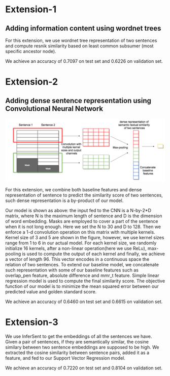 # Extension-1

## Adding information content using wordnet trees

For this extension, we use wordnet tree representation of two sentences and compute resnik similarity based on least common subsumer (most specific ancestor node). 

We achieve an accuracy of 0.7097 on test set and 0.6226 on validation set.


# Extension-2 

## Adding dense sentence representation using Convolutional Neural Network

![alt text](https://raw.githubusercontent.com/SimengSun/CIS530-project/master/deliverables/pics/cnn-model.png "cnn-model")

For this extension, we combine both baseline features and dense representation of sentence to predict the similarity score of two sentences, such dense representation is a by-product of our model.

Our model is shown as above: the input fed to the CNN is a N-by-2\*D matrix, where N is the maximum length of sentence and D is the dimension of word embedding. Masks are employed to cover a part of the sentence when it is not long enough. Here we set the N to 30 and D to 128. Then we enforce a 1-d convolution operation on this matrix with multiple kernels. Kernel size of 3 and 5 are shown in the figure, however, we use kernel sizes range from 1 to 6 in our actual model. For each kernel size, we randomly initialize 16 kernels, after a non-linear operation(here we use ReLu), max-pooling is used to compute the output of each kernel and finally, we achieve a vector of length 96. This vector encodes in a continuous space the relation of two sentences. To extend our baseline model, we concatenate such representation with some of our baseline features such as overlap_pen feature, absolute difference and mmr_t feature. Simple linear regression model is used to compute the final similarity score. The objective function of our model is to minimize the mean squared error between our predicted value and golden standard score. 

We achieve an accuracy of 0.6460 on test set and 0.6615 on validation set.


# Extension-3

We use InferSent to get the embeddings of all the sentences we have. Given a pair of sentences, if they are semantically similar, the cosine similary between two sentence embeddings are supposed to be high. We extracted the cosine similarity between sentence pairs, added it as a feature, and fed to our Support Vector Regression model.

We achieve an accuracy of 0.7220 on test set and 0.8104 on validation set.
